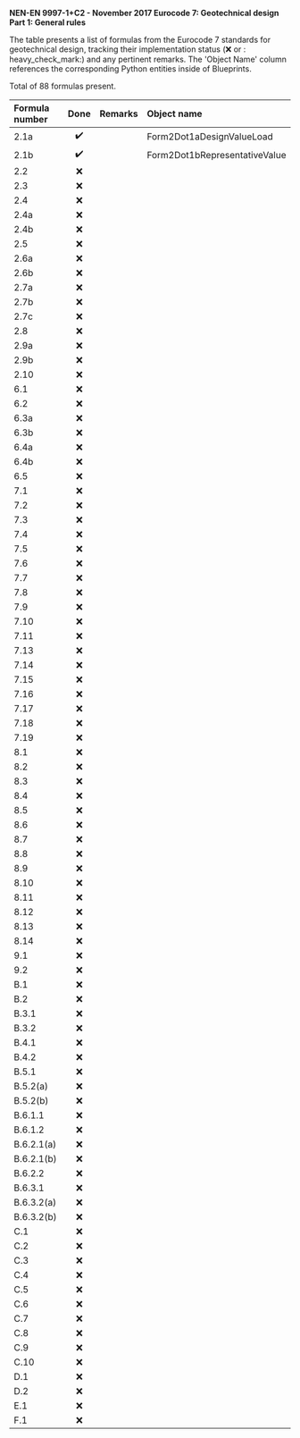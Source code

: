 **NEN-EN 9997-1+C2 - November 2017
Eurocode 7: Geotechnical design
Part 1: General rules**

The table presents a list of formulas from the Eurocode 7 standards for geotechnical design, tracking their implementation status (:x: or :
heavy_check_mark:) and any pertinent remarks. The 'Object Name' column references the corresponding Python entities inside of Blueprints.

Total of 88 formulas present.

| Formula number |        Done        | Remarks |          Object name          |
|:---------------|:------------------:|:--------|:------------------------------|
| 2.1a           | :heavy_check_mark: |         | Form2Dot1aDesignValueLoad     |
| 2.1b           | :heavy_check_mark: |         | Form2Dot1bRepresentativeValue |
| 2.2            |         :x:        |         |                               |
| 2.3            |         :x:        |         |                               |
| 2.4            |         :x:        |         |                               |
| 2.4a           |         :x:        |         |                               |
| 2.4b           |         :x:        |         |                               |
| 2.5            |         :x:        |         |                               |
| 2.6a           |         :x:        |         |                               |
| 2.6b           |         :x:        |         |                               |
| 2.7a           |         :x:        |         |                               |
| 2.7b           |         :x:        |         |                               |
| 2.7c           |         :x:        |         |                               |
| 2.8            |         :x:        |         |                               |
| 2.9a           |         :x:        |         |                               |
| 2.9b           |         :x:        |         |                               |
| 2.10           |         :x:        |         |                               |
| 6.1            |         :x:        |         |                               |
| 6.2            |         :x:        |         |                               |
| 6.3a           |         :x:        |         |                               |
| 6.3b           |         :x:        |         |                               |
| 6.4a           |         :x:        |         |                               |
| 6.4b           |         :x:        |         |                               |
| 6.5            |         :x:        |         |                               |
| 7.1            |         :x:        |         |                               |
| 7.2            |         :x:        |         |                               |
| 7.3            |         :x:        |         |                               |
| 7.4            |         :x:        |         |                               |
| 7.5            |         :x:        |         |                               |
| 7.6            |         :x:        |         |                               |
| 7.7            |         :x:        |         |                               |
| 7.8            |         :x:        |         |                               |
| 7.9            |         :x:        |         |                               |
| 7.10           |         :x:        |         |                               |
| 7.11           |         :x:        |         |                               |
| 7.13           |         :x:        |         |                               |
| 7.14           |         :x:        |         |                               |
| 7.15           |         :x:        |         |                               |
| 7.16           |         :x:        |         |                               |
| 7.17           |         :x:        |         |                               |
| 7.18           |         :x:        |         |                               |
| 7.19           |         :x:        |         |                               |
| 8.1            |         :x:        |         |                               |
| 8.2            |         :x:        |         |                               |
| 8.3            |         :x:        |         |                               |
| 8.4            |         :x:        |         |                               |
| 8.5            |         :x:        |         |                               |
| 8.6            |         :x:        |         |                               |
| 8.7            |         :x:        |         |                               |
| 8.8            |         :x:        |         |                               |
| 8.9            |         :x:        |         |                               |
| 8.10           |         :x:        |         |                               |
| 8.11           |         :x:        |         |                               |
| 8.12           |         :x:        |         |                               |
| 8.13           |         :x:        |         |                               |
| 8.14           |         :x:        |         |                               |
| 9.1            |         :x:        |         |                               |
| 9.2            |         :x:        |         |                               |
| B.1            |         :x:        |         |                               |
| B.2            |         :x:        |         |                               |
| B.3.1          |         :x:        |         |                               |
| B.3.2          |         :x:        |         |                               |
| B.4.1          |         :x:        |         |                               |
| B.4.2          |         :x:        |         |                               |
| B.5.1          |         :x:        |         |                               |
| B.5.2(a)       |         :x:        |         |                               |
| B.5.2(b)       |         :x:        |         |                               |
| B.6.1.1        |         :x:        |         |                               |
| B.6.1.2        |         :x:        |         |                               |
| B.6.2.1(a)     |         :x:        |         |                               |
| B.6.2.1(b)     |         :x:        |         |                               |
| B.6.2.2        |         :x:        |         |                               |
| B.6.3.1        |         :x:        |         |                               |
| B.6.3.2(a)     |         :x:        |         |                               |
| B.6.3.2(b)     |         :x:        |         |                               |
| C.1            |         :x:        |         |                               |
| C.2            |         :x:        |         |                               |
| C.3            |         :x:        |         |                               |
| C.4            |         :x:        |         |                               |
| C.5            |         :x:        |         |                               |
| C.6            |         :x:        |         |                               |
| C.7            |         :x:        |         |                               |
| C.8            |         :x:        |         |                               |
| C.9            |         :x:        |         |                               |
| C.10           |         :x:        |         |                               |
| D.1            |         :x:        |         |                               |
| D.2            |         :x:        |         |                               |
| E.1            |         :x:        |         |                               |
| F.1            |         :x:        |         |                               |
